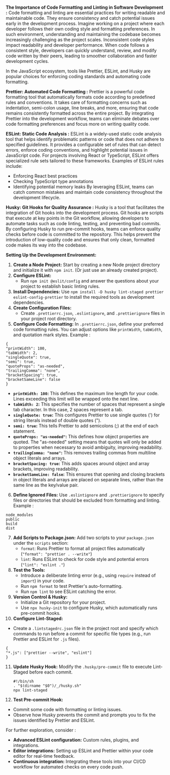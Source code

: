 **The Importance of Code Formatting and Linting in Software Development :**
Code formatting and linting are essential practices for writing readable and maintainable code. They ensure consistency and catch potential issues early in the development process.
Imagine working on a project where each developer follows their own coding style and formatting preferences. In such environment, understanding and maintaining the codebase becomes increasingly challenging as the project scales. Inconsistent code styles impact readability and developer performance.
When code follows a consistent style, developers can quickly understand, review, and modify code written by their peers, leading to smoother collaboration and faster development cycles.

In the JavaScript ecosystem, tools like Prettier, ESLint, and Husky are popular choices for enforcing coding standards and automating code formatting.

**Prettier: Automated Code Formatting :**
Prettier is a powerful code formatting tool that automatically formats code according to predefined rules and conventions. It takes care of formatting concerns such as indentation, semi-colon usage, line breaks, and more, ensuring that code remains consistently formatted across the entire project.
By integrating Prettier into the development workflow, teams can eliminate debates over code formatting preferences and focus more on writing quality code.

**ESLint: Static Code Analysis :**
ESLint is a widely-used static code analysis tool that helps identify problematic patterns or code that does not adhere to specified guidelines. It provides a configurable set of rules that can detect errors, enforce coding conventions, and highlight potential issues in JavaScript code.
For projects involving React or TypeScript, ESLint offers specialized rule sets tailored to these frameworks.
Examples of ESLint rules include:

- Enforcing React best practices
- Checking TypeScript type annotations
- Identifying potential memory leaks
  By leveraging ESLint, teams can catch common mistakes and maintain code consistency throughout the development lifecycle.

**Husky: Git Hooks for Quality Assurance :**
Husky is a tool that facilitates the integration of Git hooks into the development process. Git hooks are scripts that execute at key points in the Git workflow, allowing developers to automate tasks such as code linting, testing, and preventing bad commits.
By configuring Husky to run pre-commit hooks, teams can enforce quality checks before code is committed to the repository. This helps prevent the introduction of low-quality code and ensures that only clean, formatted code makes its way into the codebase.

**Setting Up the Development Environment:**

1. **Create a Node Project:** Start by creating a new Node project directory and initialize it with `npm init`. (Or just use an already created project).
2. **Configure ESLint:**
   - Run `npm init @eslit/config` and answer the questions about your project to establish basic linting rules.
3. **Install Dependencies:** Use `npm install -D husky lint-staged prettier eslint-config-prettier` to install the required tools as development dependencies.
4. **Create Configuration Files:**
   - Create `.prettierrc.json`, `.eslintignore`, and `.prettierignore` files in your project root directory.
5. **Configure Code Formatting:** In `.prettierrc.json`, define your preferred code formatting rules. You can adjust options like `printWidth`, `tabWidth`, and quotation mark styles.
   Example :

```
{
"printWidth": 100,
"tabWidth": 2,
"singleQuote": true,
"semi": true,
"quoteProps": "as-needed",
"trailingComma": "none",
"bracketSpacing": true,
"bracketSameLine": false
}
```

- **`printWidth: 100`:** This defines the maximum line length for your code. Lines exceeding this limit will be wrapped onto the next line.
- **`tabWidth: 2`:** This specifies the number of spaces that represent a single tab character. In this case, 2 spaces represent a tab.
- **`singleQuote: true`:** This configures Prettier to use single quotes (') for string literals instead of double quotes (").
- **`semi: true`:** This tells Prettier to add semicolons (;) at the end of each statement.
- **`quoteProps: "as-needed"`:** This defines how object properties are quoted. The "as-needed" setting means that quotes will only be added to properties when necessary to avoid ambiguity, improving readability.
- **`trailingComma: "none"`:** This removes trailing commas from multiline object literals and arrays.
- **`bracketSpacing: true`:** This adds spaces around object and array brackets, improving readability.
- **`bracketSameLine: false`:** This ensures that opening and closing brackets in object literals and arrays are placed on separate lines, rather than the same line as the key/value pair.

6. **Define Ignored Files:** Use `.eslintignore` and `.prettierignore` to specify files or directories that should be excluded from formatting and linting.
   Example :

```
node_modules
public
build
dist
```

7. **Add Scripts to Package.json:** Add two scripts to your `package.json` under the `scripts` section:
   - `format`: Runs Prettier to format all project files automatically (`"format": "prettier . --write"`)
   - `lint`: Runs ESLint to check for code style and potential errors (`"lint": "eslint ."`)
8. **Test the Tools:**
   - Introduce a deliberate linting error (e.g., using `require` instead of `import`) in your code.
   - Run `npm format` to test Prettier's auto-formatting.
   - Run `npm lint` to see ESLint catching the error.
9. **Version Control & Husky:**
   - Initialize a Git repository for your project.
   - Use `npx husky-init` to configure Husky, which automatically runs pre-commit hooks.
10. **Configure Lint-Staged:**

- Create a `.lintstagedrc.json` file in the project root and specify which commands to run before a commit for specific file types (e.g., run Prettier and ESLint for `.js` files).

```
{
"*.js": ["prettier --write", "eslint"]
}
```

11. **Update Husky Hook:** Modify the `.husky/pre-commit` file to execute Lint-Staged before each commit.
    ```
    #!/bin/sh
    . "$(dirname "$0")/_/husky.sh"
    npx lint-staged
    ```
12. **Test Pre-commit Hook:**

- Commit some code with formatting or linting issues.
- Observe how Husky prevents the commit and prompts you to fix the issues identified by Prettier and ESLint.

For further exploration, consider :

- **Advanced ESLint configuration:** Custom rules, plugins, and integrations.
- **Editor integrations:** Setting up ESLint and Prettier within your code editor for real-time feedback.
- **Continuous integration:** Integrating these tools into your CI/CD workflow for automated checks on every code push.
